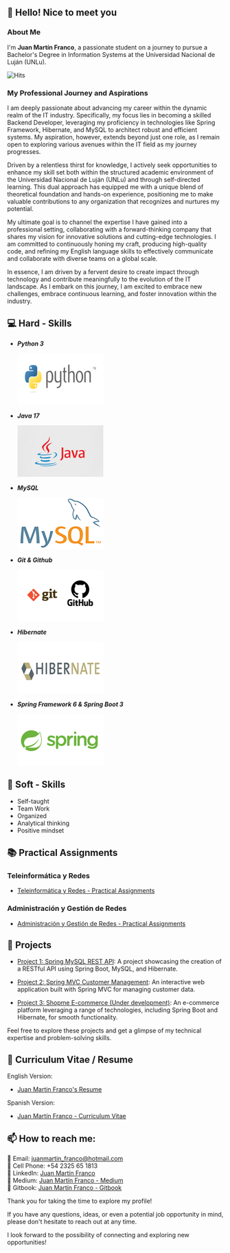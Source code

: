 ## 👋 Hello! Nice to meet you

### About Me

I'm **Juan Martín Franco**, a passionate student on a journey to pursue a Bachelor's Degree in Information Systems at the Universidad Nacional de Luján (UNLu). 

![Hits](https://hits.sh/github.com/juanmafranco.svg?style=for-the-badge&label=Profile%20Views&labelColor=161616)

### My Professional Journey and Aspirations

I am deeply passionate about advancing my career within the dynamic realm of the IT industry. Specifically, my focus lies in becoming a skilled Backend Developer, leveraging my proficiency in technologies like Spring Framework, Hibernate, and MySQL to architect robust and efficient systems. My aspiration, however, extends beyond just one role, as I remain open to exploring various avenues within the IT field as my journey progresses.

Driven by a relentless thirst for knowledge, I actively seek opportunities to enhance my skill set both within the structured academic environment of the Universidad Nacional de Luján (UNLu) and through self-directed learning. This dual approach has equipped me with a unique blend of theoretical foundation and hands-on experience, positioning me to make valuable contributions to any organization that recognizes and nurtures my potential.

My ultimate goal is to channel the expertise I have gained into a professional setting, collaborating with a forward-thinking company that shares my vision for innovative solutions and cutting-edge technologies. I am committed to continuously honing my craft, producing high-quality code, and refining my English language skills to effectively communicate and collaborate with diverse teams on a global scale.

In essence, I am driven by a fervent desire to create impact through technology and contribute meaningfully to the evolution of the IT landscape. As I embark on this journey, I am excited to embrace new challenges, embrace continuous learning, and foster innovation within the industry.

## 💻 Hard - Skills

* ***Python 3***

    ![Python](images/python2.png)

* ***Java 17***

    ![Java](images/java.png)

* ***MySQL***
  
    ![MySQL](images/sql.png)

* ***Git & Github***

    ![Git](images/git-github.png)

* ***Hibernate***

    ![Hibernate](images/hibernate2.png)

* ***Spring Framework 6 & Spring Boot 3***

    ![Spring](images/spring.png)

## 💭 Soft - Skills

* Self-taught
* Team Work
* Organized
* Analytical thinking
* Positive mindset

## 📚 Practical Assignments

### Teleinformática y Redes
- [Teleinformática y Redes - Practical Assignments](https://github.com/JuanmaFranco/TyR-TPS)

### Administración y Gestión de Redes
- [Administración y Gestión de Redes - Practical Assignments](https://github.com/JuanmaFranco/AyGR-TPS)

## 🚀 Projects

* [Project 1: Spring MySQL REST API](https://github.com/JuanmaFranco/spring-mysql-rest-api):
    A project showcasing the creation of a RESTful API using Spring Boot, MySQL, and Hibernate.

* [Project 2: Spring MVC Customer Management](https://github.com/JuanmaFranco/spring-mvc-customer-management):
    An interactive web application built with Spring MVC for managing customer data.

* [Project 3: Shopme E-commerce (Under development)](https://github.com/JuanmaFranco/Shopme-Ecommerce):
    An e-commerce platform leveraging a range of technologies, including Spring Boot and Hibernate, for smooth functionality.

Feel free to explore these projects and get a glimpse of my technical expertise and problem-solving skills.

## 📄 Curriculum Vitae / Resume

English Version:

  - [Juan Martin Franco's Resume](resume/Juan%20Martín%20Franco's%20Resume.pdf)

Spanish Version:

  - [Juan Martín Franco - Curriculum Vitae](resume/CV%20-%20Juan%20Martin%20Franco.pdf)


## 📫 How to reach me:

📧 Email: juanmartin_franco@hotmail.com <br>
📱 Cell Phone: +54 2325 65 1813 <br>
🔗 LinkedIn: [Juan Martín Franco](https://www.linkedin.com/in/juanmafranco/) <br>
🔗 Medium: [Juan Martín Franco - Medium](https://medium.com/@juanmartin_franco) <br>
🔗 Gitbook: [Juan Martín Franco - Gitbook](https://juan-martin-franco.gitbook.io) <br>

Thank you for taking the time to explore my profile! 

If you have any questions, ideas, or even a potential job opportunity in mind, please don't hesitate to reach out at any time. 

I look forward to the possibility of connecting and exploring new opportunities!